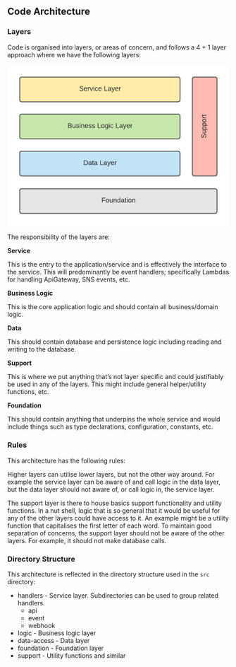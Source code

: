 ## Code Architecture

### Layers

Code is organised into layers, or areas of concern, and follows a 4 + 1 layer approach where we have the following layers:

![code-layers](./image/layers.png)

The responsibility of the layers are:

**Service**

This is the entry to the application/service and is effectively the interface to the service. This will predominantly be event handlers; specifically Lambdas for handling ApiGateway, SNS events, etc.

**Business Logic**

This is the core application logic and should contain all business/domain logic.

**Data**

This should contain database and persistence logic including reading and writing to the database.

**Support**

This is where we put anything that’s not layer specific and could justifiably be used in any of the layers. This might include general helper/utility functions, etc.

**Foundation**

This should contain anything that underpins the whole service and would include things such as type declarations, configuration, constants, etc.

### Rules

This architecture has the following rules:

Higher layers can utilise lower layers, but not the other way around. For example the service layer can be aware of and call logic in the data layer, but the data layer should not aware of, or call logic in, the service layer.

The support layer is there to house basics support functionality and utility functions. In a nut shell, logic that is so general that it would be useful for any of the other layers could have access to it. An example might be a utility function that capitalises the first letter of each word. To maintain good separation of concerns, the support layer should not be aware of the other layers. For example, it should not make database calls.

### Directory Structure

This architecture is reflected in the directory structure used in the `src` directory:

- handlers - Service layer. Subdirectories can be used to group related handlers.
  - api
  - event
  - webhook
- logic - Business logic layer
- data-access - Data layer
- foundation - Foundation layer
- support - Utility functions and similar